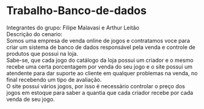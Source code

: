# Trabalho-Banco-de-dados
Integrantes do grupo: Filipe Malavasi e Arthur Leitão <br>
Descrição do cenario: <br> 
Somos uma empresa de venda online de jogos e contratamos voce para criar um sistema de banco de dados responsável pela venda e controle de produtos que possui na loja.<br>
Sabe-se, que cada jogo do catálogo da loja possui um criador e o mesmo recebe uma certa porcentagem por venda do seu jogo
e o site possui um atendente para dar suporte ao cliente em qualquer problemas na venda, no final recebendo um tipo de avaliação.<br>
O site possui vários jogos, por isso é necessário controlar o preço dos jogos em estoque para saber a quantia que cada criador recebe por cada venda de seu jogo.
